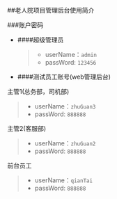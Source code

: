 ##老人院项目管理后台使用简介


###账户密码

- ####超级管理员
  > * userName：`admin`
  > * passWord: `123456`

- ####测试员工账号(web管理后台)

 主管1(总务部，司机部)
> * userName：`zhuGuan3`
> * passWord: `888888`

 主管2(客服部)
> * userName：`zhuGuan2`
> * passWord: `888888`

 前台员工
 > * userName：`qianTai`
 > * passWord: `888888`



